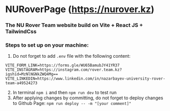 # NURoverPage (https://nurover.kz)
### The NU Rover Team website build on Vite + React JS + TailwindCss


### Steps to set up on your machine:
1. Do not forget to add `.env` file with the following content:
```
VITE_FORM_LINK=https://forms.gle/WU65BamubJY41YR37
VITE_INSTAGRAM=https://instagram.com/rover.team.kz?igshid=MzNlNGNkZWQ4Mg==
VITE_LINKEDIN=https://www.linkedin.com/in/nazarbayev-university-rover-team-a49524273
```
2. In terminal `npm i` and then `npm run dev` to test run
3. After applying changes by committing, do not forget to deploy changes to Github Page: `npm run deploy -- -m "[your comment]"`